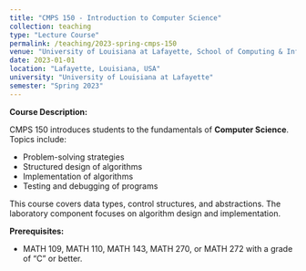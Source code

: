```yaml
---
title: "CMPS 150 - Introduction to Computer Science"
collection: teaching
type: "Lecture Course"
permalink: /teaching/2023-spring-cmps-150
venue: "University of Louisiana at Lafayette, School of Computing & Informatics"
date: 2023-01-01
location: "Lafayette, Louisiana, USA"
university: "University of Louisiana at Lafayette"
semester: "Spring 2023"
---
```

**Course Description:**

CMPS 150 introduces students to the fundamentals of **Computer Science**. Topics include:
- Problem-solving strategies
- Structured design of algorithms
- Implementation of algorithms
- Testing and debugging of programs

This course covers data types, control structures, and abstractions. The laboratory component focuses on algorithm design and implementation.

**Prerequisites:**
- MATH 109, MATH 110, MATH 143, MATH 270, or MATH 272 with a grade of “C” or better.

